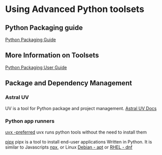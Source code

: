 # Using Advanced Python toolsets

## Python Packaging guide

[Python Packaging Guide](https://packaging.python.org/en/latest/)

## More Information on Toolsets

[Python Packaging User Guide](https://packaging.python.org/en/latest/overview/)

## Package and Dependency Management

### Astral UV

UV is a tool for Python package and project management.
[Astral UV Docs](https://docs.astral.sh/uv/)

### Python app runners

[uvx -preferred](https://docs.astral.sh/uv/guides/tools/#running-tools)
uvx runs python tools without the need to install them

[pipx](https://pipx.pypa.io/stable/)
pipx is a tool to install end-user applications Written in Python. It is similar to Javascripts [npx](https://medium.com/@maybekatz/introducing-npx-an-npm-package-runner-55f7d4bd282b), or Linux [Debian - apt](https://wiki.debian.org/Apt) or [RHEL - dnf](https://en.wikipedia.org/wiki/DNF_(software))